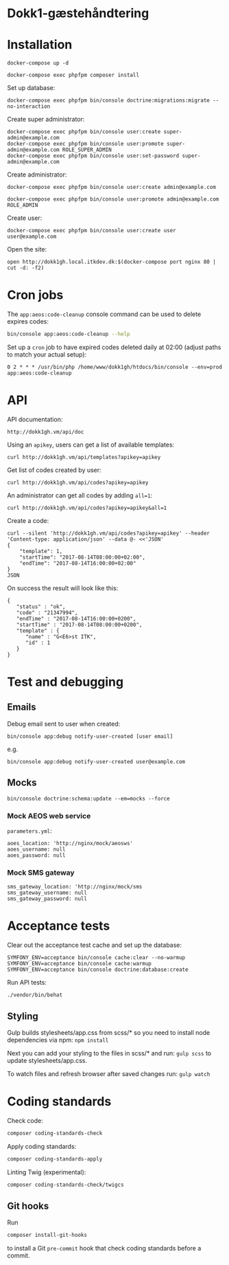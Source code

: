 Dokk1-gæstehåndtering
=====================

# Installation

```
docker-compose up -d
```

```
docker-compose exec phpfpm composer install
```

Set up database:

```
docker-compose exec phpfpm bin/console doctrine:migrations:migrate --no-interaction
```

Create super administrator:

```
docker-compose exec phpfpm bin/console user:create super-admin@example.com
docker-compose exec phpfpm bin/console user:promote super-admin@example.com ROLE_SUPER_ADMIN
docker-compose exec phpfpm bin/console user:set-password super-admin@example.com
```

Create administrator:

```
docker-compose exec phpfpm bin/console user:create admin@example.com
```

```
docker-compose exec phpfpm bin/console user:promote admin@example.com ROLE_ADMIN
```

Create user:

```
docker-compose exec phpfpm bin/console user:create user user@example.com
```

Open the site:

```
open http://dokk1gh.local.itkdev.dk:$(docker-compose port nginx 80 | cut -d: -f2)
```

# Cron jobs

The `app:aeos:code-cleanup` console command can be used to delete expires codes:

```sh
bin/console app:aeos:code-cleanup --help
```

Set up a `cron` job to have expired codes deleted daily at 02:00
(adjust paths to match your actual setup):

```
0 2 * * * /usr/bin/php /home/www/dokk1gh/htdocs/bin/console --env=prod app:aeos:code-cleanup
```


# API

API documentation:

```
http://dokk1gh.vm/api/doc
```

Using an `apikey`, users can get a list of available templates:

```
curl http://dokk1gh.vm/api/templates?apikey=apikey
```

Get list of codes created by user:

```
curl http://dokk1gh.vm/api/codes?apikey=apikey
```

An administrator can get all codes by adding `all=1`:

```
curl http://dokk1gh.vm/api/codes?apikey=apikey&all=1
```

Create a code:

```
curl --silent 'http://dokk1gh.vm/api/codes?apikey=apikey' --header 'Content-type: application/json' --data @- <<'JSON'
{
	"template": 1,
	"startTime": "2017-08-14T08:00:00+02:00",
	"endTime": "2017-08-14T16:00:00+02:00"
}
JSON
```

On success the result will look like this:

```
{
   "status" : "ok",
   "code" : "21347994",
   "endTime" : "2017-08-14T16:00:00+0200",
   "startTime" : "2017-08-14T08:00:00+0200",
   "template" : {
      "name" : "G<E6>st ITK",
      "id" : 1
   }
}
```

# Test and debugging

## Emails

Debug email sent to user when created:

```
bin/console app:debug notify-user-created [user email]
```

e.g.

```
bin/console app:debug notify-user-created user@example.com
```

## Mocks

```
bin/console doctrine:schema:update --em=mocks --force
```

### Mock AEOS web service

`parameters.yml`:

```
aoes_location: 'http://nginx/mock/aeosws'
aoes_username: null
aoes_password: null
```

### Mock SMS gateway

```
sms_gateway_location: 'http://nginx/mock/sms
sms_gateway_username: null
sms_gateway_password: null
```


# Acceptance tests

Clear out the acceptance test cache and set up the database:

```
SYMFONY_ENV=acceptance bin/console cache:clear --no-warmup
SYMFONY_ENV=acceptance bin/console cache:warmup
SYMFONY_ENV=acceptance bin/console doctrine:database:create
```

Run API tests:

```
./vendor/bin/behat
```


## Styling

Gulp builds stylesheets/app.css from scss/* so you need to install node dependencies via npm:
`npm install`

Next you can add your styling to the files in scss/* and run:
`gulp scss` to update stylesheets/app.css.

To watch files and refresh browser after saved changes run:
`gulp watch`


# Coding standards

Check code:

```sh
composer coding-standards-check
```

Apply coding standards:

```sh
composer coding-standards-apply
```

Linting Twig (experimental):

```sh
composer coding-standards-check/twigcs
```

## Git hooks

Run

```sh
composer install-git-hooks
```

to install a Git `pre-commit` hook that check coding standards before a commit.
